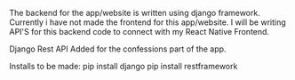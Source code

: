 The backend for the app/website is written using django framework. Currently i have not made the frontend for this app/website. I will be writing API'S for this backend code to connect with my React Native Frontend.

Django Rest API Added for the confessions part of the app.

Installs to be made:
pip install django
pip install restframework

